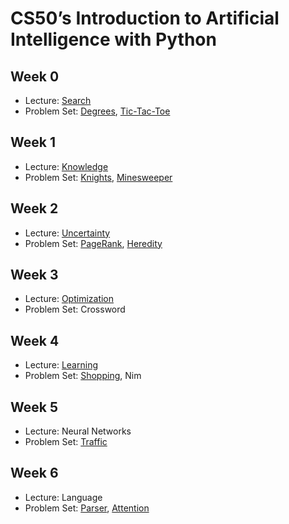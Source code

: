 # CS50’s Introduction to Artificial Intelligence with Python

## Week 0

- Lecture: [Search](src0)
- Problem Set: [Degrees](degrees), [Tic-Tac-Toe](tictactoe)

## Week 1

- Lecture: [Knowledge](src1)
- Problem Set: [Knights](knights), [Minesweeper](minesweeper)

## Week 2

- Lecture: [Uncertainty](src2)
- Problem Set: [PageRank](pagerank), [Heredity](heredity)

## Week 3

- Lecture: [Optimization](src3)
- Problem Set: Crossword

## Week 4

- Lecture: [Learning](src4)
- Problem Set: [Shopping](shopping), Nim

## Week 5

- Lecture: Neural Networks
- Problem Set: [Traffic](traffic)

## Week 6

- Lecture: Language
- Problem Set: [Parser](parser), [Attention](attention)

